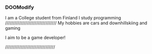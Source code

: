### DOOModify ###

I am a College student from Finland
I study programming
/////////////////////////////////
My hobbies are cars and downhillskiing and gaming

I aim to be a game developer!

////////////////////////////////
